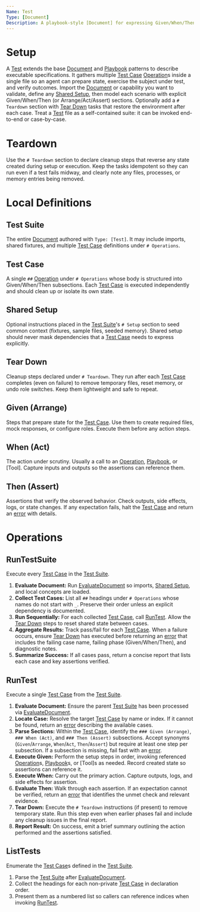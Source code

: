 ```yaml
---
Name: Test
Type: [Document]
Description: A playbook-style [Document] for expressing Given/When/Then test cases that validate Busy concepts, prompts, tools, and workflows.
---
```

[Concept]:./concept.md
[Document]:./document.md
[Operation]:./operation.md
[Playbook]:./playbook.md
[Test]:./test.md
[Test Suite]:./test.md#test-suite
[Test Case]:./test.md#test-case
[Shared Setup]:./test.md#shared-setup
[Tear Down]:./test.md#tear-down
[Given]:./test.md#given-arrange
[When]:./test.md#when-act
[Then]:./test.md#then-assert
[Arrange]:./test.md#given-arrange
[Act]:./test.md#when-act
[Assert]:./test.md#then-assert
[RunTestSuite]:./test.md#runtestsuite
[RunTest]:./test.md#runtest
[ListTests]:./test.md#listtests

# Setup
A [Test] extends the base [Document] and [Playbook] patterns to describe executable specifications. It gathers multiple [Test Case] [Operation]s inside a single file so an agent can prepare state, exercise the subject under test, and verify outcomes. Import the [Document] or capability you want to validate, define any [Shared Setup], then model each scenario with explicit Given/When/Then (or Arrange/Act/Assert) sections. Optionally add a `# Teardown` section with [Tear Down] tasks that restore the environment after each case. Treat a [Test] file as a self-contained suite: it can be invoked end-to-end or case-by-case.

# Teardown
Use the `# Teardown` section to declare cleanup steps that reverse any state created during setup or execution. Keep the tasks idempotent so they can run even if a test fails midway, and clearly note any files, processes, or memory entries being removed.

# Local Definitions
## Test Suite
The entire [Document] authored with `Type: [Test]`. It may include imports, shared fixtures, and multiple [Test Case] definitions under `# Operations`.

## Test Case
A single `##` [Operation] under `# Operations` whose body is structured into Given/When/Then subsections. Each [Test Case] is executed independently and should clean up or isolate its own state.

## Shared Setup
Optional instructions placed in the [Test Suite]'s `# Setup` section to seed common context (fixtures, sample files, seeded memory). Shared setup should never mask dependencies that a [Test Case] needs to express explicitly.

## Tear Down
Cleanup steps declared under `# Teardown`. They run after each [Test Case] completes (even on failure) to remove temporary files, reset memory, or undo role switches. Keep them lightweight and safe to repeat.

## Given (Arrange)
Steps that prepare state for the [Test Case]. Use them to create required files, mock responses, or configure roles. Execute them before any action steps.

## When (Act)
The action under scrutiny. Usually a call to an [Operation], [Playbook], or [Tool]. Capture inputs and outputs so the assertions can reference them.

## Then (Assert)
Assertions that verify the observed behavior. Check outputs, side effects, logs, or state changes. If any expectation fails, halt the [Test Case] and return an [error](./operation.md#error) with details.

# Operations

## RunTestSuite
Execute every [Test Case] in the [Test Suite].
1. **Evaluate Document:** Run [EvaluateDocument](./document.md#evaluatedocument) so imports, [Shared Setup], and local concepts are loaded.
2. **Collect Test Cases:** List all `##` headings under `# Operations` whose names do not start with `_`. Preserve their order unless an explicit dependency is documented.
3. **Run Sequentially:** For each collected [Test Case], call [RunTest](./test.md#runtest). Allow the [Tear Down] steps to reset shared state between cases.
4. **Aggregate Results:** Track pass/fail for each [Test Case]. When a failure occurs, ensure [Tear Down] has executed before returning an [error](./operation.md#error) that includes the failing case name, failing phase (Given/When/Then), and diagnostic notes.
5. **Summarize Success:** If all cases pass, return a concise report that lists each case and key assertions verified.

## RunTest
Execute a single [Test Case] from the [Test Suite].
1. **Evaluate Document:** Ensure the parent [Test Suite] has been processed via [EvaluateDocument](./document.md#evaluatedocument).
2. **Locate Case:** Resolve the target [Test Case] by name or index. If it cannot be found, return an [error](./operation.md#error) describing the available cases.
3. **Parse Sections:** Within the [Test Case], identify the `### Given (Arrange)`, `### When (Act)`, and `### Then (Assert)` subsections. Accept synonyms (`Given`/`Arrange`, `When`/`Act`, `Then`/`Assert`) but require at least one step per subsection. If a subsection is missing, fail fast with an [error](./operation.md#error).
4. **Execute Given:** Perform the setup steps in order, invoking referenced [Operation]s, [Playbook]s, or [Tool]s as needed. Record created state so assertions can reference it.
5. **Execute When:** Carry out the primary action. Capture outputs, logs, and side effects for assertion.
6. **Evaluate Then:** Walk through each assertion. If an expectation cannot be verified, return an [error](./operation.md#error) that identifies the unmet check and relevant evidence.
7. **Tear Down:** Execute the `# Teardown` instructions (if present) to remove temporary state. Run this step even when earlier phases fail and include any cleanup issues in the final report.
8. **Report Result:** On success, emit a brief summary outlining the action performed and the assertions satisfied.

## ListTests
Enumerate the [Test Case]s defined in the [Test Suite].
1. Parse the [Test Suite] after [EvaluateDocument](./document.md#evaluatedocument).
2. Collect the headings for each non-private [Test Case] in declaration order.
3. Present them as a numbered list so callers can reference indices when invoking [RunTest].
